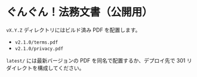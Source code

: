# ぐんぐん！法務文書（公開用）

`vX.Y.Z` ディレクトリにはビルド済み PDF を配置します。

- `v2.1.0/terms.pdf`
- `v2.1.0/privacy.pdf`

`latest/` には最新バージョンの PDF を同名で配置するか、デプロイ先で 301 リダイレクトを構成してください。
